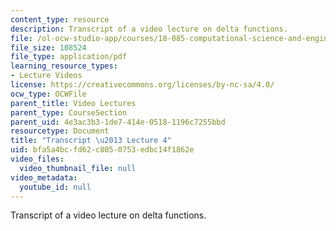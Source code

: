 ```yaml
---
content_type: resource
description: Transcript of a video lecture on delta functions.
file: /ol-ocw-studio-app/courses/18-085-computational-science-and-engineering-i-fall-2008/bfa5a4bcfd62c8050753edbc14f1862e_18-085F08-L04.pdf
file_size: 108524
file_type: application/pdf
learning_resource_types:
- Lecture Videos
license: https://creativecommons.org/licenses/by-nc-sa/4.0/
ocw_type: OCWFile
parent_title: Video Lectures
parent_type: CourseSection
parent_uid: 4e3ac3b3-1de7-414e-0518-1196c7255bbd
resourcetype: Document
title: "Transcript \u2013 Lecture 4"
uid: bfa5a4bc-fd62-c805-0753-edbc14f1862e
video_files:
  video_thumbnail_file: null
video_metadata:
  youtube_id: null
---
```

Transcript of a video lecture on delta functions.